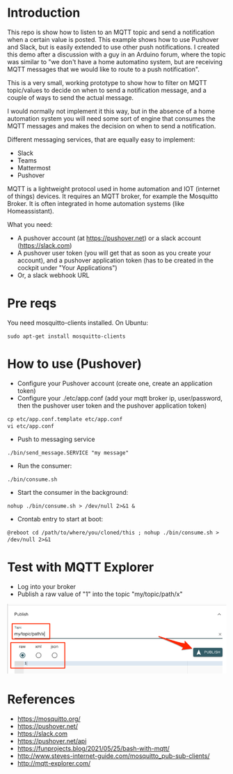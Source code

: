 # Introduction

This repo is show how to listen to an MQTT topic and send a notification when a certain value is posted. This example shows how to use Pushover and Slack, but is easily extended to use other push notifications. I created this demo after a discussion with a guy in an Arduino forum, where the topic was similar to "we don't have a home automatino system, but are receiving MQTT messages that we would like to route to a push notification".

This is a very small, working prototype to show how to filter on MQTT topic/values to decide on when to send a notification message, and a couple of ways to send the actual message.

I would normally not implement it this way, but in the absence of a home automation system you will need some sort of engine that consumes the MQTT messages and makes the decision on when to send a notification.

Different messaging services, that are equally easy to implement:

* Slack
* Teams
* Mattermost
* Pushover

MQTT is a lightweight protocol used in home automation and IOT (internet of things) devices. It requires an MQTT broker, for example the Mosquitto Broker. It is often integrated in home automation systems (like Homeassistant).

What you need:

* A pushover account (at https://pushover.net) or a slack account (https://slack.com)
* A pushover user token (you will get that as soon as you create your account), and a pushover application token (has to be created in the cockpit under "Your Applications")
* Or, a slack webhook URL

# Pre reqs

You need mosquitto-clients installed. On Ubuntu:

```
sudo apt-get install mosquitto-clients
```

# How to use (Pushover)

* Configure your Pushover account (create one, create an application token)
* Configure your ./etc/app.conf (add your mqtt broker ip, user/password, then the pushover user token and the pushover application token)

```
cp etc/app.conf.template etc/app.conf
vi etc/app.conf
```

* Push to messaging service

```
./bin/send_message.SERVICE "my message"
```

* Run the consumer:

```
./bin/consume.sh
```

* Start the consumer in the background:

```
nohup ./bin/consume.sh > /dev/null 2>&1 &
```

* Crontab entry to start at boot:

```
@reboot cd /path/to/where/you/cloned/this ; nohup ./bin/consume.sh > /dev/null 2>&1
```

# Test with MQTT Explorer

* Log into your broker
* Publish a raw value of "1" into the topic "my/topic/path/x"

![mqtt-explorer-publish.png](/illustrations/mqtt-explorer-publish.png?raw=true "Publish topic")

# References

* https://mosquitto.org/
* https://pushover.net/
* https://slack.com
* https://pushover.net/api
* https://funprojects.blog/2021/05/25/bash-with-mqtt/
* http://www.steves-internet-guide.com/mosquitto_pub-sub-clients/
* http://mqtt-explorer.com/
